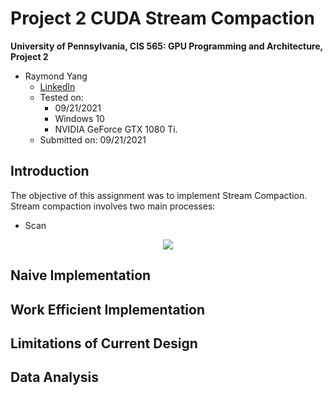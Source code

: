 Project 2 CUDA Stream Compaction
======================

**University of Pennsylvania, CIS 565: GPU Programming and Architecture, Project 2**

* Raymond Yang
	* [LinkedIn](https://www.linkedin.com/in/raymond-yang-b85b19168)
	* Tested on: 
		* 09/21/2021
		* Windows 10
		* NVIDIA GeForce GTX 1080 Ti. 
	* Submitted on: 09/21/2021

## Introduction 
The objective of this assignment was to implement Stream Compaction. Stream compaction involves two main processes: 
* Scan
<p align="center">
  <img src="images/a.PNG" />
</p>

## Naive Implementation

## Work Efficient Implementation 

## Limitations of Current Design 

## Data Analysis 

